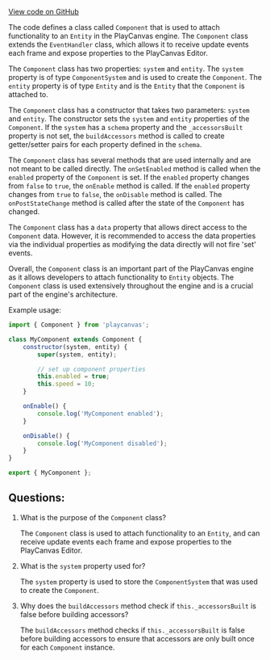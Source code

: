 [View code on GitHub](https://github.com/playcanvas/engine/src/framework/components/component.js)

The code defines a class called `Component` that is used to attach functionality to an `Entity` in the PlayCanvas engine. The `Component` class extends the `EventHandler` class, which allows it to receive update events each frame and expose properties to the PlayCanvas Editor. 

The `Component` class has two properties: `system` and `entity`. The `system` property is of type `ComponentSystem` and is used to create the `Component`. The `entity` property is of type `Entity` and is the `Entity` that the `Component` is attached to. 

The `Component` class has a constructor that takes two parameters: `system` and `entity`. The constructor sets the `system` and `entity` properties of the `Component`. If the `system` has a `schema` property and the `_accessorsBuilt` property is not set, the `buildAccessors` method is called to create getter/setter pairs for each property defined in the `schema`. 

The `Component` class has several methods that are used internally and are not meant to be called directly. The `onSetEnabled` method is called when the `enabled` property of the `Component` is set. If the `enabled` property changes from `false` to `true`, the `onEnable` method is called. If the `enabled` property changes from `true` to `false`, the `onDisable` method is called. The `onPostStateChange` method is called after the state of the `Component` has changed. 

The `Component` class has a `data` property that allows direct access to the `Component` data. However, it is recommended to access the data properties via the individual properties as modifying the data directly will not fire 'set' events. 

Overall, the `Component` class is an important part of the PlayCanvas engine as it allows developers to attach functionality to `Entity` objects. The `Component` class is used extensively throughout the engine and is a crucial part of the engine's architecture. 

Example usage:

```javascript
import { Component } from 'playcanvas';

class MyComponent extends Component {
    constructor(system, entity) {
        super(system, entity);

        // set up component properties
        this.enabled = true;
        this.speed = 10;
    }

    onEnable() {
        console.log('MyComponent enabled');
    }

    onDisable() {
        console.log('MyComponent disabled');
    }
}

export { MyComponent };
```
## Questions: 
 1. What is the purpose of the `Component` class?
    
    The `Component` class is used to attach functionality to an `Entity`, and can receive update events each frame and expose properties to the PlayCanvas Editor.

2. What is the `system` property used for?
    
    The `system` property is used to store the `ComponentSystem` that was used to create the `Component`.

3. Why does the `buildAccessors` method check if `this._accessorsBuilt` is false before building accessors?
    
    The `buildAccessors` method checks if `this._accessorsBuilt` is false before building accessors to ensure that accessors are only built once for each `Component` instance.